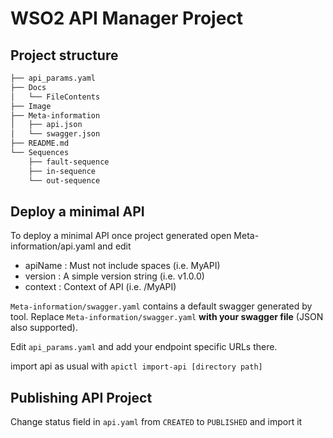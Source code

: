 # WSO2 API Manager Project

## Project structure

```bash
├── api_params.yaml
├── Docs
│   └── FileContents
├── Image
├── Meta-information
│   ├── api.json
│   └── swagger.json
├── README.md
└── Sequences
    ├── fault-sequence
    ├── in-sequence
    └── out-sequence
```

## Deploy a minimal API

To deploy a minimal API once project generated open Meta-information/api.yaml and edit

- apiName : Must not include spaces (i.e. MyAPI)
- version : A simple version string (i.e. v1.0.0)
- context : Context of API (i.e. /MyAPI)

`Meta-information/swagger.yaml` contains a default swagger generated by tool.
Replace `Meta-information/swagger.yaml` **with your swagger file** (JSON also supported).

Edit `api_params.yaml` and add your endpoint specific URLs there.

import api as usual with
`apictl import-api [directory path]`

## Publishing API Project

Change status field in `api.yaml` from `CREATED` to `PUBLISHED` and import it

